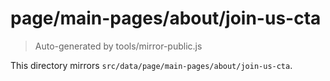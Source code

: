 # page/main-pages/about/join-us-cta

> Auto-generated by tools/mirror-public.js

This directory mirrors `src/data/page/main-pages/about/join-us-cta`.
